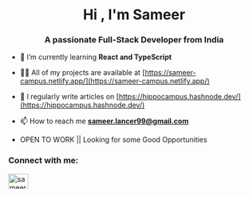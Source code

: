 ### <h1 align="center">Hi , I'm Sameer</h1>
<h3 align="center">A passionate Full-Stack Developer from India</h3>

- 🌱 I’m currently learning **React and TypeScript**

- 👨‍💻 All of my projects are available at [https://sameer-campus.netlify.app/](https://sameer-campus.netlify.app/)

- 📝 I regularly write articles on [https://hippocampus.hashnode.dev/](https://hippocampus.hashnode.dev/)

- 📫 How to reach me **sameer.lancer99@gmail.com**

- OPEN TO WORK  || Looking for some Good Opportunities 

<h3 align="left">Connect with me:</h3>
<p align="left">
<a href="https://linkedin.com/in/sameer-ranjan-singh" target="blank"><img align="center" src="https://raw.githubusercontent.com/rahuldkjain/github-profile-readme-generator/master/src/images/icons/Social/linked-in-alt.svg" alt="sameer-ranjan-singh" height="30" width="40" /></a>
</p>



<!--
**sameer-ranjan-singh/sameer-ranjan-singh** is a ✨ _special_ ✨ repository because its `README.md` (this file) appears on your GitHub profile.

Here are some ideas to get you started:

- 🔭 I’m currently working on ...
- 🌱 I’m currently learning ...
- 👯 I’m looking to collaborate on ...
- 🤔 I’m looking for help with ...
- 💬 Ask me about ...
- 📫 How to reach me: ...
- 😄 Pronouns: ...
- ⚡ Fun fact: ...
-->
